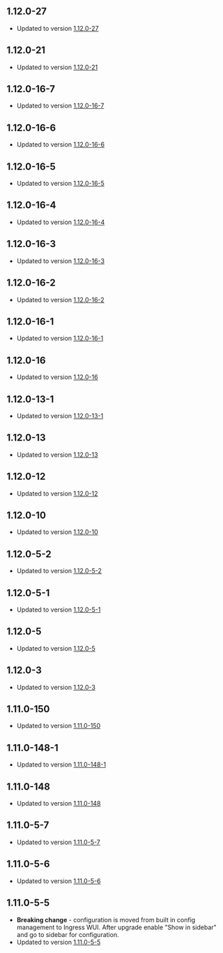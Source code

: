 ## 1.12.0-27 
- Updated to version [1.12.0-27](https://github.com/wmbusmeters/wmbusmeters/commits/master)
## 1.12.0-21 
- Updated to version [1.12.0-21](https://github.com/wmbusmeters/wmbusmeters/commits/master)
## 1.12.0-16-7 
- Updated to version [1.12.0-16-7](https://github.com/wmbusmeters/wmbusmeters-ha-addon/commits/main)
## 1.12.0-16-6 
- Updated to version [1.12.0-16-6](https://github.com/wmbusmeters/wmbusmeters-ha-addon/commits/main)
## 1.12.0-16-5 
- Updated to version [1.12.0-16-5](https://github.com/wmbusmeters/wmbusmeters-ha-addon/commits/main)
## 1.12.0-16-4 
- Updated to version [1.12.0-16-4](https://github.com/wmbusmeters/wmbusmeters-ha-addon/commits/main)
## 1.12.0-16-3 
- Updated to version [1.12.0-16-3](https://github.com/wmbusmeters/wmbusmeters-ha-addon/commits/main)
## 1.12.0-16-2 
- Updated to version [1.12.0-16-2](https://github.com/wmbusmeters/wmbusmeters-ha-addon/commits/main)
## 1.12.0-16-1 
- Updated to version [1.12.0-16-1](https://github.com/wmbusmeters/wmbusmeters-ha-addon/commits/main)
## 1.12.0-16 
- Updated to version [1.12.0-16](https://github.com/wmbusmeters/wmbusmeters/commits/master)
## 1.12.0-13-1 
- Updated to version [1.12.0-13-1](https://github.com/wmbusmeters/wmbusmeters-ha-addon/commits/main)
## 1.12.0-13 
- Updated to version [1.12.0-13](https://github.com/wmbusmeters/wmbusmeters/commits/master)
## 1.12.0-12 
- Updated to version [1.12.0-12](https://github.com/wmbusmeters/wmbusmeters/commits/master)
## 1.12.0-10 
- Updated to version [1.12.0-10](https://github.com/wmbusmeters/wmbusmeters/commits/master)
## 1.12.0-5-2 
- Updated to version [1.12.0-5-2](https://github.com/wmbusmeters/wmbusmeters-ha-addon/commits/main)
## 1.12.0-5-1 
- Updated to version [1.12.0-5-1](https://github.com/wmbusmeters/wmbusmeters-ha-addon/commits/main)
## 1.12.0-5 
- Updated to version [1.12.0-5](https://github.com/wmbusmeters/wmbusmeters/commits/master)
## 1.12.0-3 
- Updated to version [1.12.0-3](https://github.com/wmbusmeters/wmbusmeters/commits/master)
## 1.11.0-150 
- Updated to version [1.11.0-150](https://github.com/wmbusmeters/wmbusmeters/commits/master)
## 1.11.0-148-1 
- Updated to version [1.11.0-148-1](https://github.com/wmbusmeters/wmbusmeters-ha-addon/commits/main)
## 1.11.0-148 
- Updated to version [1.11.0-148](https://github.com/wmbusmeters/wmbusmeters/commits/master)
## 1.11.0-5-7 
- Updated to version [1.11.0-5-7](https://github.com/wmbusmeters/wmbusmeters-ha-addon/commits/main)
## 1.11.0-5-6 
- Updated to version [1.11.0-5-6](https://github.com/wmbusmeters/wmbusmeters-ha-addon/commits/main)
## 1.11.0-5-5 
- **Breaking change** - configuration is moved from built in config management to Ingress WUI. After upgrade enable "Show in sidebar" and go to sidebar for configuration.
- Updated to version [1.11.0-5-5](https://github.com/wmbusmeters/wmbusmeters-ha-addon/commits/main)
##
